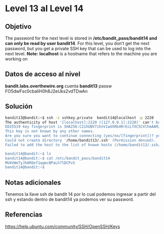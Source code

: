 # Level 13 al Level 14

## Objetivo 

The password for the next level is stored in **/etc/bandit_pass/bandit14 and can only be read by user bandit14**. For this level, you don’t get the next password, but you get a private SSH key that can be used to log into the next level. **Note:** **localhost** is a hostname that refers to the machine you are working on
## Datos de acceso al nivel 
**bandit.labs.overthewire.org**
cuenta
**bandit13**
passw
 FO5dwFsc0cbaIiH0h8J2eUks2vdTDwAn

## Solución 
```bash
bandit13@bandit:~$ ssh -i sshkey.private  bandit14@localhost -p 2220
The authenticity of host '[localhost]:2220 ([127.0.0.1]:2220)' can't be established.
ED25519 key fingerprint is SHA256:C2ihUBV7ihnV1wUXRb4RrEcLfXC5CXlhmAAM/urerLY.
This key is not known by any other names.
Are you sure you want to continue connecting (yes/no/[fingerprint])? yes
Could not create directory '/home/bandit13/.ssh' (Permission denied).
Failed to add the host to the list of known hosts (/home/bandit13/.ssh/known_hosts).

bandit14@bandit:~$ ls
bandit14@bandit:~$ cat /etc/bandit_pass/bandit14
MU4VWeTyJk8ROof1qqmcBPaLh7lDCPvS
bandit14@bandit:~$


```

## Notas adicionales
Tenemos la llave ssh de bandit 14 por lo cual podemos ingresar a partir del ssh y estando dentro de bandit14 ya podemos ver su password.
## Referencias 
https://help.ubuntu.com/community/SSH/OpenSSH/Keys